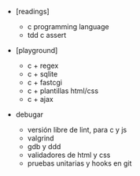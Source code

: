 *   [readings]

    *   c programming language
    *   tdd c assert

*   [playground]

    *   c + regex
    *   c + sqlite
    *   c + fastcgi
    *   c + plantillas html/css
    *   c + ajax

*   debugar

    *   versión libre de lint, para c y js
    *   valgrind
    *   gdb y ddd
    *   validadores de html y css
    *   pruebas unitarias y hooks en git
